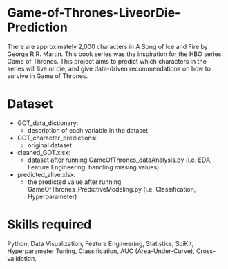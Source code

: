 # Game-of-Thrones-LiveorDie-Prediction

There are approximately 2,000 characters in A Song of Ice and Fire by George R.R. Martin. This book series was the inspiration for the HBO series Game of Thrones. This project aims to predict which characters in the series will live or die, and give data-driven recommendations on how to survive in Game of Thrones. 

# Dataset
- GOT_data_dictionary: 
  - description of each variable in the dataset
- GOT_character_predictions: 
  - original dataset
- cleaned_GOT.xlsx: 
  - dataset after running GameOfThrones_dataAnalysis.py (i.e. EDA, Feature Engineering, handling missing values)
- predicted_alive.xlsx:
  - the predicted value after running GameOfThrones_PredictiveModeling.py (i.e. Classification, Hyperparameter)

# Skills required
Python, Data Visualization, Feature Engineering, Statistics, SciKit, Hyperparameter Tuning, Classification, AUC (Area-Under-Curve), Cross-validation, 
